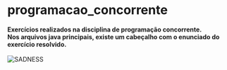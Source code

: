 # programacao_concorrente
**Exercícios realizados na disciplina de programação concorrente.**<br/>
**Nos arquivos java principais, existe um cabeçalho com o enunciado do exercício resolvido.**<br/>
<br/>
![SADNESS](https://66.media.tumblr.com/ee1649ab957d582ea4a0bef9ad75e214/tumblr_pfjjciusFI1vjns3v_540.gif)
